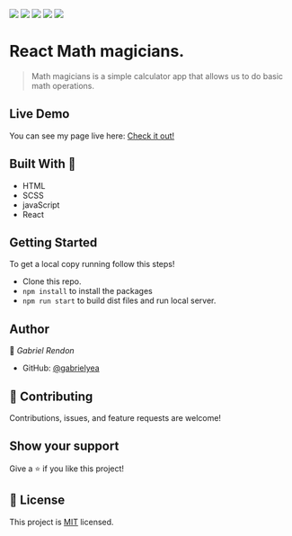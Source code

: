 ![](https://img.shields.io/badge/Microverse-blueviolet)
![](https://img.shields.io/badge/Academic-blue)
![](https://img.shields.io/badge/HTML-red)
![](https://img.shields.io/badge/JavaScript-yellow)
![](https://img.shields.io/badge/SCSS-pink)

# React Math magicians.
> Math magicians is a simple calculator app that allows us to do 
basic math operations.

## Live Demo
You can see my page live here: 
[Check it out!](https://gabrielyea.github.io/math-magicians/)


## Built With 🔨
- HTML
- SCSS
- javaScript
- React

## Getting Started
To get a local copy running follow this steps!
- Clone this repo.
- `npm install` to install the packages
- `npm run start` to build dist files and run local server.



## Author

👤 *Gabriel Rendon*

- GitHub: [@gabrielyea](https://github.com/gabrielyea)


## 🤝 Contributing

Contributions, issues, and feature requests are welcome!

<!--Feel free to check the [issues page](../../issues/).-->

## Show your support

Give a ⭐️ if you like this project!

<!--## Acknowledgments-->


## 📝 License

This project is [MIT](./MIT.md) licensed.